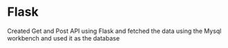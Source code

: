 # Flask
Created Get and Post API using Flask and fetched the data using the Mysql workbench and used it as the database

